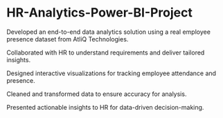 # HR-Analytics-Power-BI-Project
Developed an end-to-end data analytics solution using a real employee presence dataset from AtliQ Technologies.

Collaborated with HR to understand requirements and deliver tailored insights.

Designed interactive visualizations for tracking employee attendance and presence.

Cleaned and transformed data to ensure accuracy for analysis.

Presented actionable insights to HR for data-driven decision-making.

